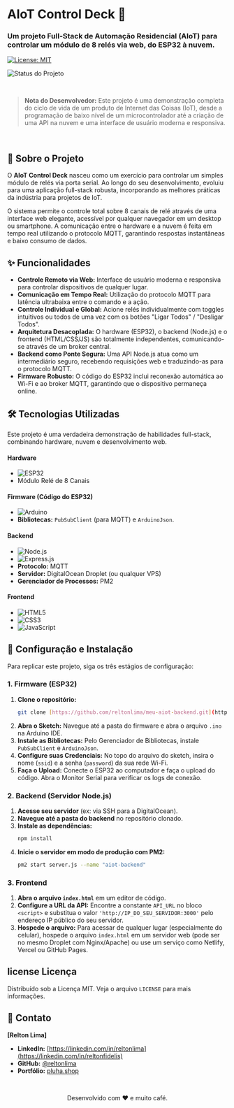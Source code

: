 # AIoT Control Deck 🚀

### Um projeto Full-Stack de Automação Residencial (AIoT) para controlar um módulo de 8 relés via web, do ESP32 à nuvem.

[![License: MIT](https://img.shields.io/badge/License-MIT-blue.svg)](https://opensource.org/licenses/MIT)

![Status do Projeto](https://img.shields.io/badge/status-concluído-brightgreen)

<br>

> **Nota do Desenvolvedor:** Este projeto é uma demonstração completa do ciclo de vida de um produto de Internet das Coisas (IoT), desde a programação de baixo nível de um microcontrolador até a criação de uma API na nuvem e uma interface de usuário moderna e responsiva.

<br>

## 📖 Sobre o Projeto

O **AIoT Control Deck** nasceu como um exercício para controlar um simples módulo de relés via porta serial. Ao longo do seu desenvolvimento, evoluiu para uma aplicação full-stack robusta, incorporando as melhores práticas da indústria para projetos de IoT.

O sistema permite o controle total sobre 8 canais de relé através de uma interface web elegante, acessível por qualquer navegador em um desktop ou smartphone. A comunicação entre o hardware e a nuvem é feita em tempo real utilizando o protocolo MQTT, garantindo respostas instantâneas e baixo consumo de dados.

## ✨ Funcionalidades

* **Controle Remoto via Web:** Interface de usuário moderna e responsiva para controlar dispositivos de qualquer lugar.
* **Comunicação em Tempo Real:** Utilização do protocolo MQTT para latência ultrabaixa entre o comando e a ação.
* **Controle Individual e Global:** Acione relés individualmente com toggles intuitivos ou todos de uma vez com os botões "Ligar Todos" / "Desligar Todos".
* **Arquitetura Desacoplada:** O hardware (ESP32), o backend (Node.js) e o frontend (HTML/CSS/JS) são totalmente independentes, comunicando-se através de um broker central.
* **Backend como Ponte Segura:** Uma API Node.js atua como um intermediário seguro, recebendo requisições web e traduzindo-as para o protocolo MQTT.
* **Firmware Robusto:** O código do ESP32 inclui reconexão automática ao Wi-Fi e ao broker MQTT, garantindo que o dispositivo permaneça online.

## 🛠️ Tecnologias Utilizadas

Este projeto é uma verdadeira demonstração de habilidades full-stack, combinando hardware, nuvem e desenvolvimento web.

#### **Hardware**
* ![ESP32](https://img.shields.io/badge/ESP32-E6007E?style=for-the-badge&logo=espressif&logoColor=white)
* Módulo Relé de 8 Canais

#### **Firmware (Código do ESP32)**
* ![Arduino](https://img.shields.io/badge/Arduino-00979D?style=for-the-badge&logo=arduino&logoColor=white)
* **Bibliotecas:** `PubSubClient` (para MQTT) e `ArduinoJson`.

#### **Backend**
* ![Node.js](https://img.shields.io/badge/Node.js-339933?style=for-the-badge&logo=nodedotjs&logoColor=white)
* ![Express.js](https://img.shields.io/badge/Express.js-000000?style=for-the-badge&logo=express&logoColor=white)
* **Protocolo:** MQTT
* **Servidor:** DigitalOcean Droplet (ou qualquer VPS)
* **Gerenciador de Processos:** PM2

#### **Frontend**
* ![HTML5](https://img.shields.io/badge/HTML5-E34F26?style=for-the-badge&logo=html5&logoColor=white)
* ![CSS3](https://img.shields.io/badge/CSS3-1572B6?style=for-the-badge&logo=css3&logoColor=white)
* ![JavaScript](https://img.shields.io/badge/JavaScript-F7DF1E?style=for-the-badge&logo=javascript&logoColor=black)

## 🚀 Configuração e Instalação

Para replicar este projeto, siga os três estágios de configuração:

### 1. Firmware (ESP32)

1.  **Clone o repositório:**
    ```bash
    git clone [https://github.com/reltonlima/meu-aiot-backend.git](https://github.com/reltonlima/meu-aiot-backend.git)
    ```
2.  **Abra o Sketch:** Navegue até a pasta do firmware e abra o arquivo `.ino` na Arduino IDE.
3.  **Instale as Bibliotecas:** Pelo Gerenciador de Bibliotecas, instale `PubSubClient` e `ArduinoJson`.
4.  **Configure suas Credenciais:** No topo do arquivo do sketch, insira o nome (`ssid`) e a senha (`password`) da sua rede Wi-Fi.
5.  **Faça o Upload:** Conecte o ESP32 ao computador e faça o upload do código. Abra o Monitor Serial para verificar os logs de conexão.

### 2. Backend (Servidor Node.js)

1.  **Acesse seu servidor** (ex: via SSH para a DigitalOcean).
2.  **Navegue até a pasta do backend** no repositório clonado.
3.  **Instale as dependências:**
    ```bash
    npm install
    ```
4.  **Inicie o servidor em modo de produção com PM2:**
    ```bash
    pm2 start server.js --name "aiot-backend"
    ```

### 3. Frontend

1.  **Abra o arquivo `index.html`** em um editor de código.
2.  **Configure a URL da API:** Encontre a constante `API_URL` no bloco `<script>` e substitua o valor `'http://IP_DO_SEU_SERVIDOR:3000'` pelo endereço IP público do seu servidor.
3.  **Hospede o arquivo:** Para acessar de qualquer lugar (especialmente do celular), hospede o arquivo `index.html` em um servidor web (pode ser no mesmo Droplet com Nginx/Apache) ou use um serviço como Netlify, Vercel ou GitHub Pages.

##  license Licença

Distribuído sob a Licença MIT. Veja o arquivo `LICENSE` para mais informações.

## 👤 Contato

**[Relton Lima]**

* **LinkedIn:** [https://linkedin.com/in/reltonlima](https://linkedin.com/in/reltonfidelis)
* **GitHub:** [@reltonlima](https://github.com/reltonlima)
* **Portfólio:** [pluha.shop](https://pluha.shop)

<br>
<p align="center">
  Desenvolvido com ❤️ e muito café.
</p>
